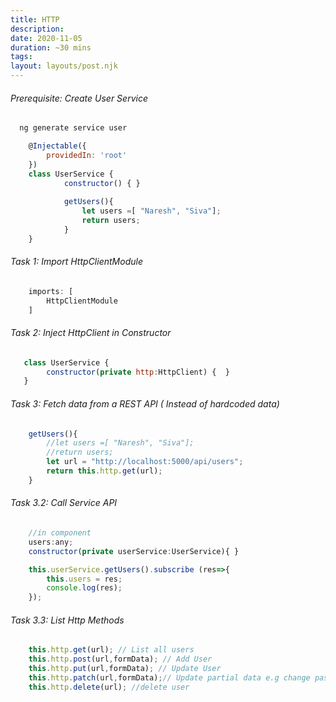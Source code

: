 ```yaml
---
title: HTTP
description: 
date: 2020-11-05
duration: ~30 mins
tags:
layout: layouts/post.njk
---
```


###### Prerequisite: Create User Service

``` js
  ng generate service user
```

```js
    @Injectable({
        providedIn: 'root'
    })
    class UserService {
            constructor() { }
    
            getUsers(){
                let users =[ "Naresh", "Siva"];
                return users;
            }
    }
```

###### Task 1: Import HttpClientModule

```js
    imports: [
        HttpClientModule
    ]
```


###### Task 2: Inject HttpClient in Constructor

```js
   class UserService {
        constructor(private http:HttpClient) {  }
   }
```

###### Task 3: Fetch data from a REST API ( Instead of hardcoded data)

```js
    getUsers(){
        //let users =[ "Naresh", "Siva"];
        //return users;
        let url = "http://localhost:5000/api/users";
        return this.http.get(url);
    }
```

###### Task 3.2: Call Service API

```js
    //in component
    users:any;
    constructor(private userService:UserService){ }

    this.userService.getUsers().subscribe (res=>{
        this.users = res;
        console.log(res);
    });

```

###### Task 3.3: List Http Methods

```js
    this.http.get(url); // List all users
    this.http.post(url,formData); // Add User
    this.http.put(url,formData); // Update User
    this.http.patch(url,formData);// Update partial data e.g change password
    this.http.delete(url); //delete user
```